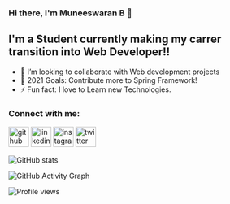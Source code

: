 ### Hi there, I'm Muneeswaran B 👋

## I'm a Student currently making my carrer transition into Web Developer!!

- 👯 I’m looking to collaborate with Web development projects
- 🥅 2021 Goals: Contribute more to Spring Framework!
- ⚡ Fun fact: I love to Learn new Technologies.

### Connect with me:

[<img src='https://cdn.jsdelivr.net/npm/simple-icons@3.0.1/icons/github.svg' alt='github' height='40'>](https://github.com/munees638)  [<img src='https://cdn.jsdelivr.net/npm/simple-icons@3.0.1/icons/linkedin.svg' alt='linkedin' height='40'>](https://www.linkedin.com/in/muneeswaran-b-844b931b7)   [<img src='https://cdn.jsdelivr.net/npm/simple-icons@3.0.1/icons/instagram.svg' alt='instagram' height='40'>](https://www.instagram.com/munees_001)  [<img src='https://cdn.jsdelivr.net/npm/simple-icons@3.0.1/icons/twitter.svg' alt='twitter' height='40'>](https://twitter.com/Munees_001)   


![GitHub stats](https://github-readme-stats.vercel.app/api?username=munees638&show_icons=true)  

![GitHub Activity Graph](https://activity-graph.herokuapp.com/graph?username=munees638)  

![Profile views](https://gpvc.arturio.dev/638)
